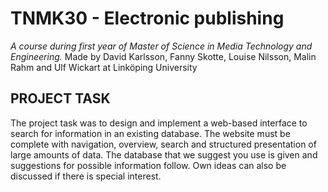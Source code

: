 # TNMK30 - Electronic publishing 
*A course during first year of Master of Science in Media Technology and Engineering.*
Made by David Karlsson, Fanny Skotte, Louise Nilsson, Malin Rahm and Ulf Wickart at Linköping University

## PROJECT TASK

The project task was to design and implement a web-based interface to search for information in an existing database. The website must be complete with navigation, overview, search and structured presentation of large amounts of data. The database that we suggest you use is given and suggestions for possible information follow. Own ideas can also be discussed if there is special interest.
